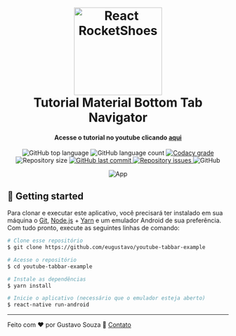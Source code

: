 <h1 align="center">
    <img alt="React RocketShoes" width="200" src="https://reactnavigation.org/img/spiro.svg" />
    <br>
    Tutorial Material Bottom Tab Navigator
</h1>

<h4 align="center">
Acesse o tutorial no youtube clicando <a href="https://www.youtube.com/watch?v=Z7gJpjalc6k">aqui</a>
</h4>
<p align="center">
  <img alt="GitHub top language" src="https://img.shields.io/github/languages/top/eugustavo/youtube-tabbar-example.svg">

  <img alt="GitHub language count" src="https://img.shields.io/github/languages/count/eugustavo/youtube-tabbar-example.svg">

  <a href="https://www.codacy.com/app/eugustavo/youtube-tabbar-example?utm_source=github.com&amp;utm_medium=referral&amp;utm_content=eugustavo/youtube-tabbar-example&amp;utm_campaign=Badge_Grade">
    <img alt="Codacy grade" src="https://img.shields.io/codacy/grade/1b577a07dda843aba09f4bc55d1af8fc.svg">
  </a>

  <img alt="Repository size" src="https://img.shields.io/github/repo-size/eugustavo/youtube-tabbar-example.svg">
  <a href="https://github.com/eugustavo/youtube-tabbar-example/commits/master">
    <img alt="GitHub last commit" src="https://img.shields.io/github/last-commit/eugustavo/youtube-tabbar-example.svg">
  </a>

  <a href="https://github.com/eugustavo/youtube-tabbar-example/issues">
    <img alt="Repository issues" src="https://img.shields.io/github/issues/eugustavo/youtube-tabbar-example.svg">
  </a>

  <img alt="GitHub" src="https://img.shields.io/github/license/eugustavo/youtube-tabbar-example.svg">
</p>

<p align="center">
  <img alt="App" src="https://i.imgur.com/4qtMzxZ.gif">
</p>


## :rocket: Getting started
Para clonar e executar este aplicativo, você precisará ter instalado em sua máquina o [Git](https://git-scm.com), [Node.js](https://nodejs.org) + [Yarn](https://yarnpkg.com) e um emulador Android de sua preferência. Com tudo pronto, execute as seguintes linhas de comando:

```bash
# Clone esse repositório
$ git clone https://github.com/eugustavo/youtube-tabbar-example

# Acesse o repositório
$ cd youtube-tabbar-example

# Instale as dependências
$ yarn install

# Inicie o aplicativo (necessário que o emulador esteja aberto)
$ react-native run-android
```

---

Feito com ♥ por Gustavo Souza :wave: [Contato](https://www.linkedin.com/in/eugustavosouza/)

